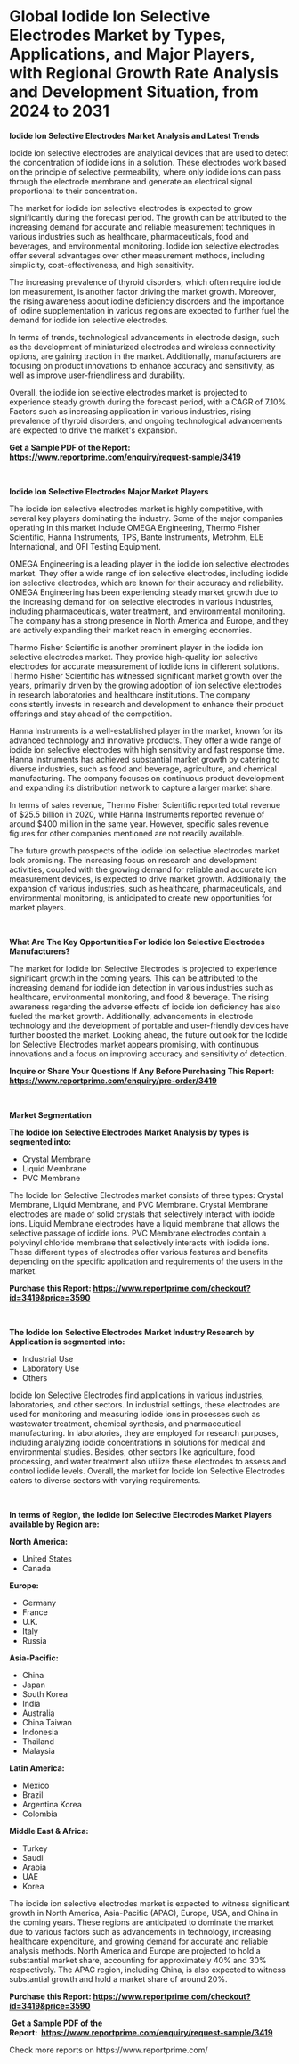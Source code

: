 <p><h1>Global Iodide Ion Selective Electrodes Market by Types, Applications, and Major Players, with Regional Growth Rate Analysis and Development Situation, from 2024 to 2031</h1></p><p><strong>Iodide Ion Selective Electrodes Market Analysis and Latest Trends</strong></p>
<p><p>Iodide ion selective electrodes are analytical devices that are used to detect the concentration of iodide ions in a solution. These electrodes work based on the principle of selective permeability, where only iodide ions can pass through the electrode membrane and generate an electrical signal proportional to their concentration.</p><p>The market for iodide ion selective electrodes is expected to grow significantly during the forecast period. The growth can be attributed to the increasing demand for accurate and reliable measurement techniques in various industries such as healthcare, pharmaceuticals, food and beverages, and environmental monitoring. Iodide ion selective electrodes offer several advantages over other measurement methods, including simplicity, cost-effectiveness, and high sensitivity.</p><p>The increasing prevalence of thyroid disorders, which often require iodide ion measurement, is another factor driving the market growth. Moreover, the rising awareness about iodine deficiency disorders and the importance of iodine supplementation in various regions are expected to further fuel the demand for iodide ion selective electrodes.</p><p>In terms of trends, technological advancements in electrode design, such as the development of miniaturized electrodes and wireless connectivity options, are gaining traction in the market. Additionally, manufacturers are focusing on product innovations to enhance accuracy and sensitivity, as well as improve user-friendliness and durability.</p><p>Overall, the iodide ion selective electrodes market is projected to experience steady growth during the forecast period, with a CAGR of 7.10%. Factors such as increasing application in various industries, rising prevalence of thyroid disorders, and ongoing technological advancements are expected to drive the market's expansion.</p></p>
<p><strong>Get a Sample PDF of the Report:&nbsp; <a href="https://www.reportprime.com/enquiry/request-sample/3419">https://www.reportprime.com/enquiry/request-sample/3419</a></strong></p>
<p>&nbsp;</p>
<p><strong>Iodide Ion Selective Electrodes Major Market Players</strong></p>
<p><p>The iodide ion selective electrodes market is highly competitive, with several key players dominating the industry. Some of the major companies operating in this market include OMEGA Engineering, Thermo Fisher Scientific, Hanna Instruments, TPS, Bante Instruments, Metrohm, ELE International, and OFI Testing Equipment. </p><p>OMEGA Engineering is a leading player in the iodide ion selective electrodes market. They offer a wide range of ion selective electrodes, including iodide ion selective electrodes, which are known for their accuracy and reliability. OMEGA Engineering has been experiencing steady market growth due to the increasing demand for ion selective electrodes in various industries, including pharmaceuticals, water treatment, and environmental monitoring. The company has a strong presence in North America and Europe, and they are actively expanding their market reach in emerging economies.</p><p>Thermo Fisher Scientific is another prominent player in the iodide ion selective electrodes market. They provide high-quality ion selective electrodes for accurate measurement of iodide ions in different solutions. Thermo Fisher Scientific has witnessed significant market growth over the years, primarily driven by the growing adoption of ion selective electrodes in research laboratories and healthcare institutions. The company consistently invests in research and development to enhance their product offerings and stay ahead of the competition.</p><p>Hanna Instruments is a well-established player in the market, known for its advanced technology and innovative products. They offer a wide range of iodide ion selective electrodes with high sensitivity and fast response time. Hanna Instruments has achieved substantial market growth by catering to diverse industries, such as food and beverage, agriculture, and chemical manufacturing. The company focuses on continuous product development and expanding its distribution network to capture a larger market share.</p><p>In terms of sales revenue, Thermo Fisher Scientific reported total revenue of $25.5 billion in 2020, while Hanna Instruments reported revenue of around $400 million in the same year. However, specific sales revenue figures for other companies mentioned are not readily available.</p><p>The future growth prospects of the iodide ion selective electrodes market look promising. The increasing focus on research and development activities, coupled with the growing demand for reliable and accurate ion measurement devices, is expected to drive market growth. Additionally, the expansion of various industries, such as healthcare, pharmaceuticals, and environmental monitoring, is anticipated to create new opportunities for market players.</p></p>
<p>&nbsp;</p>
<p><strong>What Are The Key Opportunities For Iodide Ion Selective Electrodes Manufacturers?</strong></p>
<p><p>The market for Iodide Ion Selective Electrodes is projected to experience significant growth in the coming years. This can be attributed to the increasing demand for iodide ion detection in various industries such as healthcare, environmental monitoring, and food & beverage. The rising awareness regarding the adverse effects of iodide ion deficiency has also fueled the market growth. Additionally, advancements in electrode technology and the development of portable and user-friendly devices have further boosted the market. Looking ahead, the future outlook for the Iodide Ion Selective Electrodes market appears promising, with continuous innovations and a focus on improving accuracy and sensitivity of detection.</p></p>
<p><strong>Inquire or Share Your Questions If Any Before Purchasing This Report: <a href="https://www.reportprime.com/enquiry/pre-order/3419">https://www.reportprime.com/enquiry/pre-order/3419</a></strong></p>
<p>&nbsp;</p>
<p><strong>Market Segmentation</strong></p>
<p><strong>The Iodide Ion Selective Electrodes Market Analysis by types is segmented into:</strong></p>
<p><ul><li>Crystal Membrane</li><li>Liquid Membrane</li><li>PVC Membrane</li></ul></p>
<p><p>The Iodide Ion Selective Electrodes market consists of three types: Crystal Membrane, Liquid Membrane, and PVC Membrane. Crystal Membrane electrodes are made of solid crystals that selectively interact with iodide ions. Liquid Membrane electrodes have a liquid membrane that allows the selective passage of iodide ions. PVC Membrane electrodes contain a polyvinyl chloride membrane that selectively interacts with iodide ions. These different types of electrodes offer various features and benefits depending on the specific application and requirements of the users in the market.</p></p>
<p><strong>Purchase this Report:&nbsp;<a href="https://www.reportprime.com/checkout?id=3419&price=3590">https://www.reportprime.com/checkout?id=3419&price=3590</a></strong></p>
<p>&nbsp;</p>
<p><strong>The Iodide Ion Selective Electrodes Market Industry Research by Application is segmented into:</strong></p>
<p><ul><li>Industrial Use</li><li>Laboratory Use</li><li>Others</li></ul></p>
<p><p>Iodide Ion Selective Electrodes find applications in various industries, laboratories, and other sectors. In industrial settings, these electrodes are used for monitoring and measuring iodide ions in processes such as wastewater treatment, chemical synthesis, and pharmaceutical manufacturing. In laboratories, they are employed for research purposes, including analyzing iodide concentrations in solutions for medical and environmental studies. Besides, other sectors like agriculture, food processing, and water treatment also utilize these electrodes to assess and control iodide levels. Overall, the market for Iodide Ion Selective Electrodes caters to diverse sectors with varying requirements.</p></p>
<p>&nbsp;</p>
<p><strong>In terms of Region, the Iodide Ion Selective Electrodes Market Players available by Region are:</strong></p>
<p>
    <p> <strong> North America: </strong>
        <ul>
            <li>United States</li>
            <li>Canada</li>
        </ul>
        </p> 
    <p> <strong> Europe: </strong>
        <ul>
            <li>Germany</li>
            <li>France</li>
            <li>U.K.</li>
            <li>Italy</li>
            <li>Russia</li>
        </ul>
        </p> 
    <p> <strong> Asia-Pacific: </strong>
        <ul>
            <li>China</li>
            <li>Japan</li>
            <li>South Korea</li>
            <li>India</li>
            <li>Australia</li>
            <li>China Taiwan</li>
            <li>Indonesia</li>
            <li>Thailand</li>
            <li>Malaysia</li>
        </ul>
        </p> 
    <p> <strong> Latin America: </strong>
        <ul>
            <li>Mexico</li>
            <li>Brazil</li>
            <li>Argentina Korea</li>
            <li>Colombia</li>
        </ul>
        </p> 
    <p> <strong> Middle East & Africa: </strong>
        <ul>
            <li>Turkey</li>
            <li>Saudi</li>
            <li>Arabia</li>
            <li>UAE</li>
            <li>Korea</li>
        </ul>
    </p>
    </p>
<p><p>The iodide ion selective electrodes market is expected to witness significant growth in North America, Asia-Pacific (APAC), Europe, USA, and China in the coming years. These regions are anticipated to dominate the market due to various factors such as advancements in technology, increasing healthcare expenditure, and growing demand for accurate and reliable analysis methods. North America and Europe are projected to hold a substantial market share, accounting for approximately 40% and 30% respectively. The APAC region, including China, is also expected to witness substantial growth and hold a market share of around 20%.</p></p>
<p><strong>Purchase this Report: <a href="https://www.reportprime.com/checkout?id=3419&price=3590">https://www.reportprime.com/checkout?id=3419&price=3590</a></strong></p>
<p>&nbsp;<strong>Get a Sample PDF of the Report:&nbsp;&nbsp;<a href="https://www.reportprime.com/enquiry/request-sample/3419">https://www.reportprime.com/enquiry/request-sample/3419</a></strong></p>
<p><strong></strong></p>
<p>Check more reports on https://www.reportprime.com/</p>